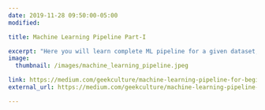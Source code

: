 ```yaml
---
date: 2019-11-28 09:50:00-05:00
modified:

title: Machine Learning Pipeline Part-I

excerpt: "Here you will learn complete ML pipeline for a given dataset, this includes data preprocessing, feature engineering and EDA"
image:
  thumbnail: /images/machine_learning_pipeline.jpeg

link: https://medium.com/geekculture/machine-learning-pipeline-for-beginners-retail-returns-dataset-part-i-2132cfcc9e6a
external_url: https://medium.com/geekculture/machine-learning-pipeline-for-beginners-retail-returns-dataset-part-i-2132cfcc9e6a

---
```

